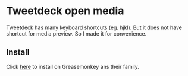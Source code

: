 # Tweetdeck open media

Tweetdeck has many keyboard shortcuts (eg. hjkl). But it does not have shortcut for media preview.
So I made it for convenience.

## Install

Click [here][userscript] to install on Greasemonkey ans their family.

[userscript]: https://github.com/kjwon15/tweetdeck-open-media/raw/master/tweetdeck-open-media.user.js
